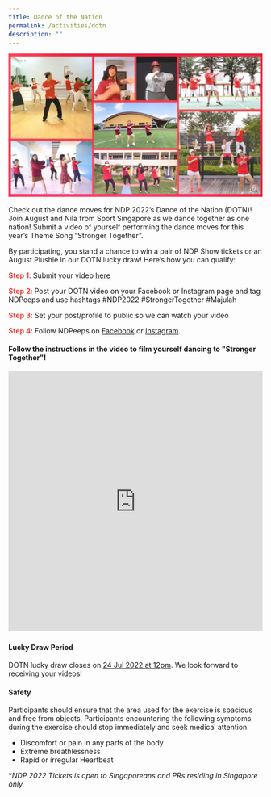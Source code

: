 ```yaml
---
title: Dance of the Nation
permalink: /activities/dotn
description: ""
---
```

![](/images/DOTN-Cover.jpg)

Check out the dance moves for NDP 2022’s Dance of the Nation (DOTN)! Join August and Nila from Sport Singapore as we dance together as one nation! Submit a video of yourself performing the dance moves for this year’s Theme Song “Stronger Together”.

By participating, you stand a chance to win a pair of NDP Show tickets or an August Plushie in our DOTN lucky draw! Here’s how you can qualify: 

**<font color="#ee3e35">Step 1</font>**: Submit your video <a href="https://unearthedproductions.com.sg/ndp-2022-dotn/" target="_blank">here</a> 

**<font color="#ee3e35">Step 2</font>**: Post your DOTN video on your Facebook or Instagram page and tag NDPeeps and use hashtags #NDP2022 #StrongerTogether #Majulah

**<font color="#ee3e35">Step 3</font>**: Set your post/profile to public so we can watch your video 

**<font color="#ee3e35">Step 4</font>**: Follow NDPeeps on <a href="https://www.facebook.com/NDPeeps" target="_blank">Facebook</a> or <a href="https://www.instagram.com/ndpeeps/?hl=en" target="_blank">Instagram</a>.


#### Follow the instructions in the video to film yourself dancing to "Stronger Together"!

<iframe width="100%" frameborder="0" height="515" src="https://www.youtube.com/embed/uoOK-y3YsHk" title="VOTN Instructions" frameborder="0" allowfullscreen></iframe>

#### Lucky Draw Period
DOTN lucky draw closes on <u>24 Jul 2022 at 12pm</u>. We look forward to receiving your videos!

#### Safety
Participants should ensure that the area used for the exercise is spacious and free from objects. Participants encountering the following symptoms during the exercise should stop immediately and seek medical attention.

- Discomfort or pain in any parts of the body
- Extreme breathlessness
- Rapid or irregular Heartbeat

**NDP 2022 Tickets is open to Singaporeans and PRs residing in Singapore only.*